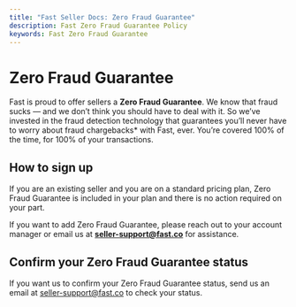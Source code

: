 ```yaml
---
title: "Fast Seller Docs: Zero Fraud Guarantee"
description: Fast Zero Fraud Guarantee Policy
keywords: Fast Zero Fraud Guarantee
---
```


# Zero Fraud Guarantee

Fast is proud to offer sellers a **Zero Fraud Guarantee**. We know that fraud sucks — and we don’t think you should have to deal with it. So we’ve invested in the fraud detection technology that guarantees you’ll never have to worry about fraud chargebacks\* with Fast, ever. You’re covered 100% of the time, for 100% of your transactions.

## How to sign up

If you are an existing seller and you are on a standard pricing plan, Zero Fraud Guarantee is included in your plan and there is no action required on your part.

If you want to add Zero Fraud Guarantee, please reach out to your account manager or email us at **seller-support@fast.co** for assistance.

## Confirm your Zero Fraud Guarantee status

If you want us to confirm your Zero Fraud Guarantee status, send us an email at seller-support@fast.co to check your status.
